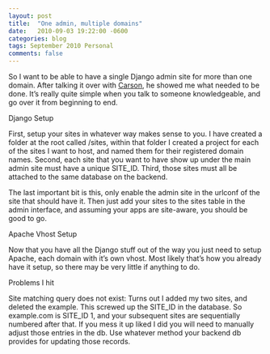 ```yaml
---
layout: post
title:  "One admin, multiple domains"
date:   2010-09-03 19:22:00 -0600
categories: blog
tags: September 2010 Personal
comments: false
---
```

So I want to be able to have a single Django admin site for more than one domain. After talking it over with [Carson](http://carsongee.com/), he showed me what needed to be done. It’s really quite simple when you talk to someone knowledgeable, and go over it from beginning to end.

Django Setup

First, setup your sites in whatever way makes sense to you. I have created a folder at the root called /sites, within that folder I created a project for each of the sites I want to host, and named them for their registered domain names. Second, each site that you want to have show up under the main admin site must have a unique SITE_ID. Third, those sites must all be attached to the same database on the backend.

The last important bit is this, only enable the admin site in the urlconf of the site that should have it. Then just add your sites to the sites table in the admin interface, and assuming your apps are site-aware, you should be good to go.

Apache Vhost Setup

Now that you have all the Django stuff out of the way you just need to setup Apache, each domain with it’s own vhost. Most likely that’s how you already have it setup, so there may be very little if anything to do.

Problems I hit

Site matching query does not exist: Turns out I added my two sites, and deleted the example. This screwed up the SITE_ID in the database. So example.com is SITE_ID 1, and your subsequent sites are sequentially numbered after that. If you mess it up liked I did you will need to manually adjust those entries in the db. Use whatever method your backend db provides for updating those records.
